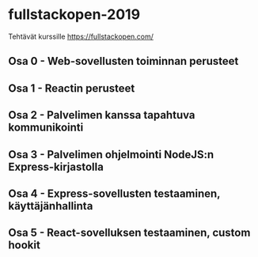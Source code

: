 # fullstackopen-2019

Tehtävät kurssille https://fullstackopen.com/

## Osa 0 - Web-sovellusten toiminnan perusteet
## Osa 1 - Reactin perusteet
## Osa 2 - Palvelimen kanssa tapahtuva kommunikointi
## Osa 3 - Palvelimen ohjelmointi NodeJS:n Express-kirjastolla
## Osa 4 - Express-sovellusten testaaminen, käyttäjänhallinta
## Osa 5 - React-sovelluksen testaaminen, custom hookit
